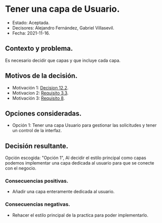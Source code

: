 # Tener una capa de Usuario.

* Estado: Aceptada.
* Decisores: Alejandro Fernández, Gabriel Villasevil.
* Fecha: 2021-11-16.

## Contexto y problema.

Es necesario decidir que capas y que incluye cada capa.

## Motivos de la decisión.

* Motivación 1: [Decision 12.2](https://github.com/santo2927/DAS-2021-22-/blob/master/Decisión%20de%20diseño%2012.2.md).
* Motivacion 2: [Requisito 3.3](https://github.com/santo2927/DAS-2021-22-/blob/master/Requisitos/R3.3%20Gestionar%20Solicitudes.txt).
* Motivación 3: [Requisito 8](https://github.com/santo2927/DAS-2021-22-/blob/master/Requisitos/R8%20Control%20de%20Interfaz.txt).

## Opciones consideradas.

* Opción 1: Tener una capa Usuario para gestionar las solicitudes y tener un control de la interfaz.

## Decisión resultante.

Opción escogida: "Opción 1", Al decidir el estilo principal como capas podemos implementar una capa dedicada al usuario para que se conecte con el negocio.

### Consecuencias positivas.

* Añadir una capa enteramente dedicada al usuario.

### Consecuencias negativas.

* Rehacer el estilo principal de la practica para poder implementarlo.
